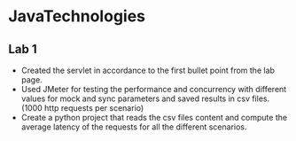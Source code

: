 # JavaTechnologies

## Lab 1
  * Created the servlet in accordance to the first bullet point from the lab page.
  * Used JMeter for testing the performance and concurrency with different values for mock and sync parameters and saved results in csv files. (1000 http requests per scenario)
  * Create a python project that reads the csv files content and compute the average latency of the requests for all the different scenarios.
